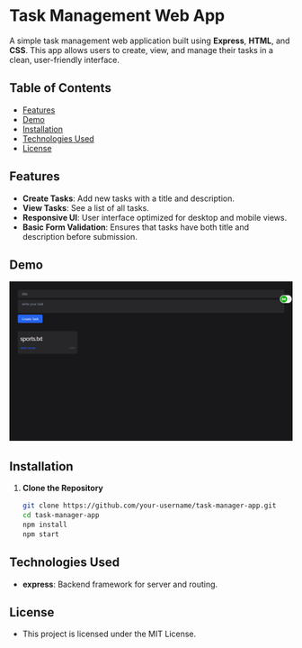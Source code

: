 # Task Management Web App

A simple task management web application built using **Express**, **HTML**, and **CSS**. This app allows users to create, view, and manage their tasks in a clean, user-friendly interface.

## Table of Contents
- [Features](#features)
- [Demo](#demo)
- [Installation](#installation)
- [Technologies Used](#technologies-used)
- [License](#license)

## Features
- **Create Tasks**: Add new tasks with a title and description.
- **View Tasks**: See a list of all tasks.
- **Responsive UI**: User interface optimized for desktop and mobile views.
- **Basic Form Validation**: Ensures that tasks have both title and description before submission.

## Demo
![Demo Image](https://github.com/chinmay-saraswat/task-management/blob/master/Screenshot%20(232).png)

## Installation

1. **Clone the Repository**
   ```bash
   git clone https://github.com/your-username/task-manager-app.git
   cd task-manager-app
   npm install
   npm start
## Technologies Used
- **express**: Backend framework for server and routing.

## License
- This project is licensed under the MIT License.
